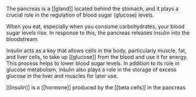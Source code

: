 The pancreas is a [[gland]] located behind the stomach, and it plays a crucial role in the regulation of blood sugar (glucose) levels.

When you eat, especially when you consume carbohydrates, your blood sugar levels rise. In response to this, the pancreas releases insulin into the bloodstream.

Insulin acts as a key that allows cells in the body, particularly muscle, fat, and liver cells, to take up [[glucose]] from the blood and use it for energy. This process helps to lower blood sugar levels. In addition to its role in glucose metabolism, insulin also plays a role in the storage of excess glucose in the liver and muscles for later use.

[[Insulin]] is a [[hormone]] produced by the [[beta cells]] in the pancreas


